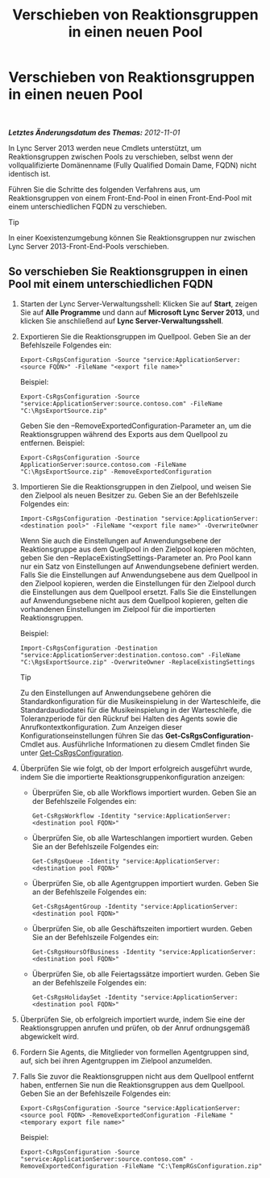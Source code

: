 ﻿---
title: Verschieben von Reaktionsgruppen in einen neuen Pool
TOCTitle: Verschieben von Reaktionsgruppen in einen neuen Pool
ms:assetid: da0db765-41e5-430b-b5a7-5418ec5ff2a7
ms:mtpsurl: https://technet.microsoft.com/de-de/library/JJ205298(v=OCS.15)
ms:contentKeyID: 49295591
ms.date: 05/19/2016
mtps_version: v=OCS.15
ms.translationtype: HT
---

# Verschieben von Reaktionsgruppen in einen neuen Pool

 

_**Letztes Änderungsdatum des Themas:** 2012-11-01_

In Lync Server 2013 werden neue Cmdlets unterstützt, um Reaktionsgruppen zwischen Pools zu verschieben, selbst wenn der vollqualifizierte Domänenname (Fully Qualified Domain Dame, FQDN) nicht identisch ist.

Führen Sie die Schritte des folgenden Verfahrens aus, um Reaktionsgruppen von einem Front-End-Pool in einen Front-End-Pool mit einem unterschiedlichen FQDN zu verschieben.


> [!TIP]
> In einer Koexistenzumgebung können Sie Reaktionsgruppen nur zwischen Lync Server 2013-Front-End-Pools verschieben.



## So verschieben Sie Reaktionsgruppen in einen Pool mit einem unterschiedlichen FQDN

1.  Starten der Lync Server-Verwaltungsshell: Klicken Sie auf **Start**, zeigen Sie auf **Alle Programme** und dann auf **Microsoft Lync Server 2013**, und klicken Sie anschließend auf **Lync Server-Verwaltungsshell**.

2.  Exportieren Sie die Reaktionsgruppen im Quellpool. Geben Sie an der Befehlszeile Folgendes ein:
    
        Export-CsRgsConfiguration -Source "service:ApplicationServer:<source FQDN>" -FileName "<export file name>"
    
    Beispiel:
    
        Export-CsRgsConfiguration -Source "service:ApplicationServer:source.contoso.com" -FileName "C:\RgsExportSource.zip"
    
    Geben Sie den –RemoveExportedConfiguration-Parameter an, um die Reaktionsgruppen während des Exports aus dem Quellpool zu entfernen. Beispiel:
    
        Export-CsRgsConfiguration -Source ApplicationServer:source.contoso.com -FileName "C:\RgsExportSource.zip" -RemoveExportedConfiguration

3.  Importieren Sie die Reaktionsgruppen in den Zielpool, und weisen Sie den Zielpool als neuen Besitzer zu. Geben Sie an der Befehlszeile Folgendes ein:
    
        Import-CsRgsConfiguration -Destination "service:ApplicationServer:<destination pool>" -FileName "<export file name>" -OverwriteOwner
    
    Wenn Sie auch die Einstellungen auf Anwendungsebene der Reaktionsgruppe aus dem Quellpool in den Zielpool kopieren möchten, geben Sie den –ReplaceExistingSettings-Parameter an. Pro Pool kann nur ein Satz von Einstellungen auf Anwendungsebene definiert werden. Falls Sie die Einstellungen auf Anwendungsebene aus dem Quellpool in den Zielpool kopieren, werden die Einstellungen für den Zielpool durch die Einstellungen aus dem Quellpool ersetzt. Falls Sie die Einstellungen auf Anwendungsebene nicht aus dem Quellpool kopieren, gelten die vorhandenen Einstellungen im Zielpool für die importierten Reaktionsgruppen.
    
    Beispiel:
    
        Import-CsRgsConfiguration -Destination "service:ApplicationServer:destination.contoso.com" -FileName "C:\RgsExportSource.zip" -OverwriteOwner -ReplaceExistingSettings
    

    > [!TIP]
    > Zu den Einstellungen auf Anwendungsebene gehören die Standardkonfiguration für die Musikeinspielung in der Warteschleife, die Standardaudiodatei für die Musikeinspielung in der Warteschleife, die Toleranzperiode für den Rückruf bei Halten des Agents sowie die Anrufkontextkonfiguration. Zum Anzeigen dieser Konfigurationseinstellungen führen Sie das <STRONG>Get-CsRgsConfiguration</STRONG>-Cmdlet aus. Ausführliche Informationen zu diesem Cmdlet finden Sie unter <A href="get-csrgsconfiguration.md">Get-CsRgsConfiguration</A>.



4.  Überprüfen Sie wie folgt, ob der Import erfolgreich ausgeführt wurde, indem Sie die importierte Reaktionsgruppenkonfiguration anzeigen:
    
      - Überprüfen Sie, ob alle Workflows importiert wurden. Geben Sie an der Befehlszeile Folgendes ein:
        
            Get-CsRgsWorkflow -Identity "service:ApplicationServer:<destination pool FQDN>"
    
      - Überprüfen Sie, ob alle Warteschlangen importiert wurden. Geben Sie an der Befehlszeile Folgendes ein:
        
            Get-CsRgsQueue -Identity "service:ApplicationServer:<destination pool FQDN>"
    
      - Überprüfen Sie, ob alle Agentgruppen importiert wurden. Geben Sie an der Befehlszeile Folgendes ein:
        
            Get-CsRgsAgentGroup -Identity "service:ApplicationServer:<destination pool FQDN>"
    
      - Überprüfen Sie, ob alle Geschäftszeiten importiert wurden. Geben Sie an der Befehlszeile Folgendes ein:
        
            Get-CsRgsHoursOfBusiness -Identity "service:ApplicationServer:<destination pool FQDN>" 
    
      - Überprüfen Sie, ob alle Feiertagssätze importiert wurden. Geben Sie an der Befehlszeile Folgendes ein:
        
            Get-CsRgsHolidaySet -Identity "service:ApplicationServer:<destination pool FQDN>" 

5.  Überprüfen Sie, ob erfolgreich importiert wurde, indem Sie eine der Reaktionsgruppen anrufen und prüfen, ob der Anruf ordnungsgemäß abgewickelt wird.

6.  Fordern Sie Agents, die Mitglieder von formellen Agentgruppen sind, auf, sich bei ihren Agentgruppen im Zielpool anzumelden.

7.  Falls Sie zuvor die Reaktionsgruppen nicht aus dem Quellpool entfernt haben, entfernen Sie nun die Reaktionsgruppen aus dem Quellpool. Geben Sie an der Befehlszeile Folgendes ein:
    
        Export-CsRgsConfiguration -Source "service:ApplicationServer:<source pool FQDN> -RemoveExportedConfiguration -FileName "<temporary export file name>"
    
    Beispiel:
    
        Export-CsRgsConfiguration -Source "service:ApplicationServer:source.contoso.com" -RemoveExportedConfiguration -FileName "C:\TempRGsConfiguration.zip"

